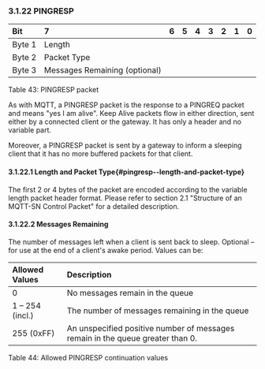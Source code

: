<!-- transformation-note: left upstream numbering of headings for verification -->
### 3.1.22 PINGRESP

<!-- transformation-note: no table col span in markdown, but we should specify bitfields better (than with layout tables) anyway --> 
| Bit    | 7                             | 6  | 5  | 4  | 3  | 2  | 1  | 0  |
|:-------|:------------------------------|:---|:---|:---|:---|:---|:---|:---|
| Byte 1 | Length                        |    |    |    |    |    |    |    |
| Byte 2 | Packet Type                   |    |    |    |    |    |    |    |
| Byte 3 | Messages Remaining (optional) |    |    |    |    |    |    |    |

Table 43: PINGRESP packet
<!-- transformation-note: above upstream table number will be replaced by auto-numbering later. -->

As with MQTT, a PINGRESP packet is the response to a PINGREQ packet and means "yes I am alive".
Keep Alive packets flow in either direction, sent either by a connected client or the gateway.
It has only a header and no variable part.

Moreover, a PINGRESP packet is sent by a gateway to inform a sleeping client that it has no more buffered packets for that client.

<!-- transformation-note: left upstream numbering of headings for verification -->
#### 3.1.22.1 Length and Packet Type{#pingresp--length-and-packet-type}

The first 2 or 4 bytes of the packet are encoded according to the variable length packet header format.
Please refer to section 2.1 "Structure of an MQTT-SN Control Packet" for a detailed description.
<!-- transformation-note: the above section ref upstream 1.8.2 was obviously wrong and should point to section 2.1 "Structure of an MQTT-SN Control Packet". -->

<!-- transformation-note: left upstream numbering of headings for verification -->
#### 3.1.22.2 Messages Remaining

The number of messages left when a client is sent back to sleep.
Optional – for use at the end of a client's awake period.
Values can be:

| Allowed Values  | Description                                                                    |
|:----------------|:-------------------------------------------------------------------------------|
| 0               | No messages remain in the queue                                                |
| 1 – 254 (incl.) | The number of messages remaining in the queue                                  |
| 255 (0xFF)      | An unspecified positive number of messages remain in the queue greater than 0. |

Table 44: Allowed PINGRESP continuation values
<!-- transformation-note: above upstream table number will be replaced by auto-numbering later. -->
